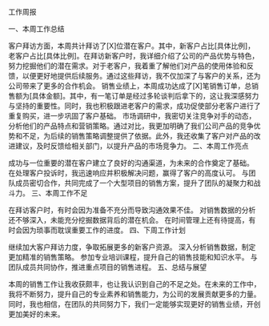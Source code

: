 工作周报

一、本周工作总结

客户拜访方面，本周共计拜访了[X]位潜在客户。其中，新客户占比[具体比例]，老客户占比[具体比例]。在拜访新客户时，我详细介绍了公司的产品优势与特色，努力挖掘他们的潜在需求。对于老客户，我着重了解他们对产品的使用体验和反馈，以便更好地提供后续服务。通过这些拜访，我不仅加深了与客户的关系，还为公司带来了更多的合作机会。
销售业绩上，本周成功达成了[X]笔销售订单，总销售额为[具体金额]。其中，有一笔订单是经过多轮谈判后拿下的，这让我深感努力与坚持的重要性。同时，我也积极跟进老客户的需求，成功促使部分老客户进行了重复购买，进一步巩固了客户基础。
市场调研中，我密切关注竞争对手的动态，分析他们的产品特点和营销策略。通过对比，我更加明确了我们公司产品的竞争优势和不足，为后续的销售策略调整提供了依据。此外，我还收集了客户对产品的改进建议，及时反馈给相关部门，以提升产品的市场竞争力。
二、本周工作亮点

成功与一位重要的潜在客户建立了良好的沟通渠道，为未来的合作奠定了基础。
在处理客户投诉时，我迅速响应并积极解决问题，赢得了客户的高度认可。
与团队成员密切合作，共同完成了一个大型项目的销售方案，提升了团队的凝聚力和战斗力。
三、本周工作不足

在拜访客户时，有时会因为准备不充分而导致沟通效果不佳。
对销售数据的分析还不够深入，未能充分挖掘数据背后的潜在机会。
在时间管理上还有待提高，有时会因为琐事而耽误重要工作的进度。
四、下周工作计划

继续加大客户拜访力度，争取拓展更多的新客户资源。
深入分析销售数据，制定更加精准的销售策略。
参加专业培训课程，提升自己的销售技能和知识水平。
与团队成员共同协作，推进重点项目的销售进程。
五、总结与展望

本周的销售工作让我收获颇丰，也让我认识到自己的不足之处。在未来的工作中，我将不断努力，提升自己的专业素养和销售能力，为公司的发展贡献更多的力量。同时，我也相信，在团队的共同努力下，我们一定能够实现更好的销售业绩，开创更加美好的未来。